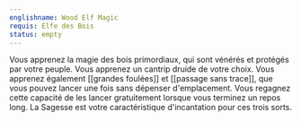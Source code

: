 ```yaml
---
englishname: Wood Elf Magic
requis: Elfe des Bois
status: empty
---
```

Vous apprenez la magie des bois primordiaux, qui sont vénérés et protégés par votre peuple. Vous apprenez un cantrip druide de votre choix. Vous apprenez également [[grandes foulées]] et [[passage sans trace]], que vous pouvez lancer une fois sans dépenser d'emplacement. Vous regagnez cette capacité de les lancer gratuitement lorsque vous terminez un repos long. La Sagesse est votre caractéristique d'incantation pour ces trois sorts.